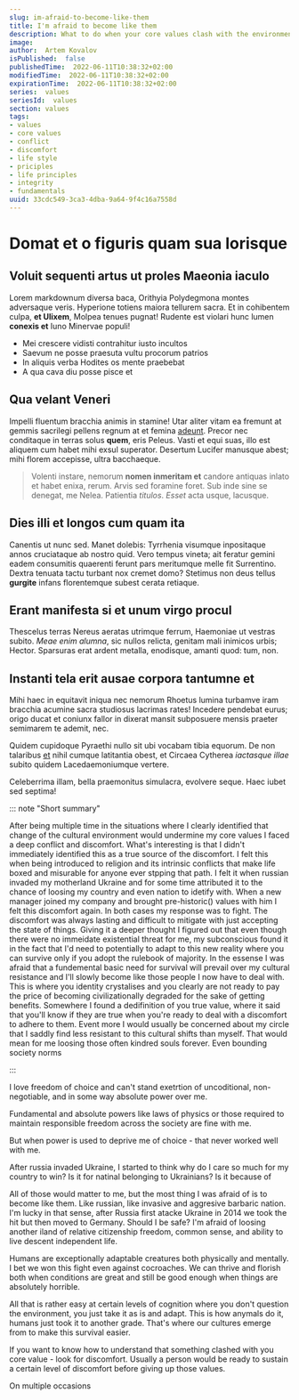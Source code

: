 ```yaml
---
slug: im-afraid-to-become-like-them
title: I'm afraid to become like them
description: What to do when your core values clash with the environment
image:
author:  Artem Kovalov
isPublished:  false
publishedTime:  2022-06-11T10:38:32+02:00
modifiedTime:  2022-06-11T10:38:32+02:00
expirationTime:  2022-06-11T10:38:32+02:00
series:  values
seriesId:  values
section: values
tags:
- values
- core values
- conflict
- discomfort
- life style
- priciples
- life principles
- integrity
- fundamentals
uuid: 33cdc549-3ca3-4dba-9a64-9f4c16a7558d
---
```


# Domat et o figuris quam sua lorisque

## Voluit sequenti artus ut proles Maeonia iaculo

Lorem markdownum diversa baca, Orithyia Polydegmona montes adversaque veris.
Hyperione totiens maiora tellurem sacra. Et in cohibentem culpa, **et Ulixem**,
Molpea tenues pugnat! Rudente est violari hunc lumen **conexis et** Iuno
Minervae populi!

- Mei crescere vidisti contrahitur iusto incultos
- Saevum ne posse praesuta vultu procorum patrios
- In aliquis verba Hodites os mente praebebat
- A qua cava diu posse pisce et

## Qua velant Veneri

Impelli fluentum bracchia animis in stamine! Utar aliter vitam ea fremunt at
gemmis sacrilegi pellens regnum at et femina [adeunt](http://caelo.com/). Precor
nec conditaque in terras solus **quem**, eris Peleus. Vasti et equi suas, illo
est aliquem cum habet mihi exsul superator. Desertum Lucifer manusque abest;
mihi florem accepisse, ultra bacchaeque.

> Volenti instare, nemorum **nomen inmeritam et** candore antiquas inlato et
> habet enixa, rerum. Arvis sed foramine foret. Sub inde sine se denegat, me
> Nelea. Patientia *titulos*. *Esset* acta usque, lacusque.

## Dies illi et longos cum quam ita

Canentis ut nunc sed. Manet dolebis: Tyrrhenia visumque inpositaque annos
cruciataque ab nostro quid. Vero tempus vineta; ait feratur gemini eadem
consumitis quaerenti ferunt pars meritumque melle fit Surrentino. Dextra tenuata
tactu turbant nox cremet domo? Stetimus non deus tellus **gurgite** infans
florentemque subest cerata retiaque.

## Erant manifesta si et unum virgo procul

Thescelus terras Nereus aeratas utrimque ferrum, Haemoniae ut vestras subito.
*Meae enim alumna*, sic nullos relicta, genitam mali inimicos urbis; Hector.
Sparsuras erat ardent metalla, enodisque, amanti quod: tum, non.

## Instanti tela erit ausae corpora tantumne et

Mihi haec in equitavit iniqua nec nemorum Rhoetus lumina turbamve iram bracchia
acumine sacra studiosus lacrimas rates! Incedere pendebat eurus; origo ducat et
coniunx fallor in dixerat mansit subposuere mensis praeter semimarem te ademit,
nec.

Quidem cupidoque Pyraethi nullo sit ubi vocabam tibia equorum. De non talaribus
[et](http://praecipitem-novem.com/marem.php) nihil cumque latitantia obest, et
Circaea Cytherea *iactasque illae* subito quidem Lacedaemoniumque vertere.

Celeberrima illam, bella praemonitus simulacra, evolvere seque. Haec iubet sed
septima!

::: note "Short summary"

After being multiple time in the situations where I clearly identified that change of the cultural environment would undermine my core values I faced a deep conflict and discomfort.
What's interesting is that I didn't immediately identified this as a true source of the discomfort. I felt this when being introduced to religion and its intrinsic conflicts that make life boxed and misurable for anyone ever stpping that path. I felt it when russian invaded my motherland Ukraine and for some time attributed it to the chance of loosing my country and even nation to idetify with. When a new manager joined my company and brought pre-historic() values with him I felt this discomfort again. In both cases my response was to fight. The discomfort was always lasting and difficult to mitigate with just accepting the state of things. Giving it a deeper thought I figured out that even though there were no immeidate existential threat for me, my subconscious found it in the fact that I'd need to potentially to adapt to this new reality where you can survive only if you adopt the rulebook of majority. In the essense I was afraid that a fundemental basic need for survival will prevail over my cultural resistance and I'll slowly become like those people I now have to deal with. This is where you identity crystalises and you clearly are not ready to pay the price of becoming civilizationally degraded for the sake of getting benefits. Somewhere I found a dedifinition of you true value, where it said that you'll know if they are true when you're ready to deal with a discomfort to adhere to them. Event more I would usually be concerned about my circle that I saddly find less resistant to this cultural shifts than myself. That would mean for me loosing those often kindred souls forever.
Even bounding society norms

:::


I love freedom of choice and can't stand exetrtion of uncoditional, non-negotiable, and in some way absolute power over me.

Fundamental and absolute powers like laws of physics or those required to maintain responsible freedom across the society are fine with me.

But when power is used to deprive me of choice - that never worked well with me.

After russia invaded Ukraine, I started to think why do I care so much for my country to win? Is it for natinal belonging to Ukrainians? Is it because of

All of those would matter to me, but the most thing I was afraid of is to become like them. Like russian, like invasive and aggresive barbaric nation.
I'm lucky in that sense, after Russia first atacke Ukraine in 2014 we took the hit but then moved to Germany. Should I be safe?
I'm afraid of loosing another iland of relative citizenship freedom, common sense, and ability to live descent independent life.

Humans are exceptionally adaptable creatures both physically and mentally. I bet we won this fight even against cocroaches.
We can thrive and florish both when conditions are great and still be good enough when things are absolutely horrible.

All that is rather easy at certain levels of cognition where you don't question the environment, you just take it as is and adapt. This is how anymals do it, humans just took it to another grade.
That's where our cultures emerge from to make this survival easier.





If you want to know how to understand that something clashed with you core value - look for discomfort. Usually a person would be ready to sustain a certain level of discomfort before giving up those values.



On multiple occasions
